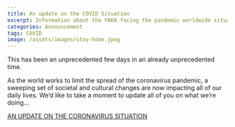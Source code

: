 ```yaml
---
title: An update on the COVID Situation
excerpt: Information about the YAKA facing the pandemic worldwide situation
categories: Announcement
tags: COVID
image: /assets/images/stay-home.jpeg
---
```

This has been an unprecedented few days in an already unprecedented time. 

As the world works to limit the spread of the coronavirus pandemic, a sweeping set of societal and cultural changes are now impacting all of our daily lives. 
We’d like to take a moment to update all of you on what we’re doing…

[AN UPDATE ON THE CORONAVIRUS SITUATION](https://www.lydde.com/news/2020/05/an-update-on-the-coronavirus-situation/)